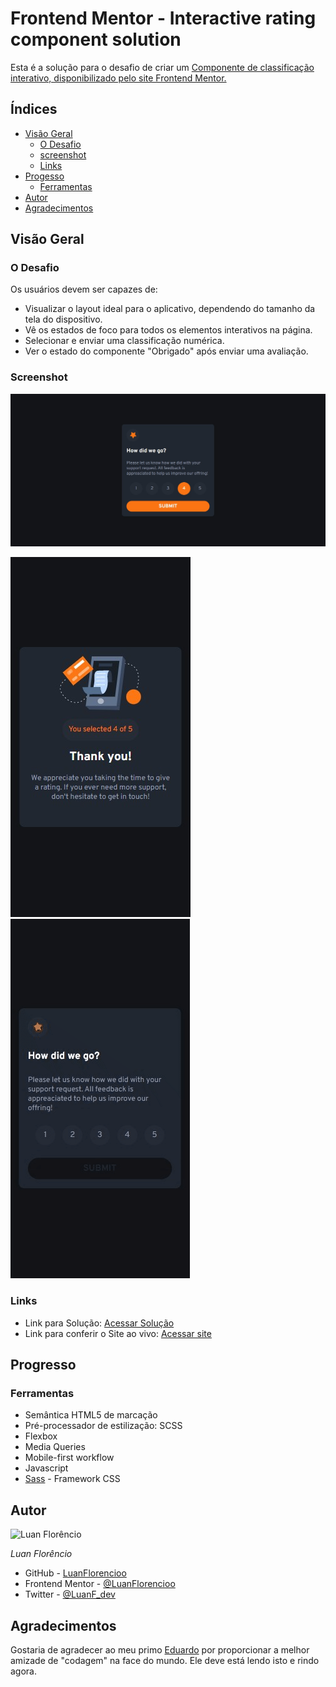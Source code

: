 # Frontend Mentor - Interactive rating component solution

Esta é a solução para o desafio de criar um [Componente de classificação interativo, disponibilizado pelo site Frontend Mentor.](https://www.frontendmentor.io/challenges/interactive-rating-component-koxpeBUmI)

## Índices

- [Visão Geral](#visao-geral)
  - [O Desafio](#o-desafio)
  - [screenshot](#screenshot)
  - [Links](#links)
- [Progesso](#progesso)
  - [Ferramentas](#ferramentas)
- [Autor](#autor)
- [Agradecimentos](#agradecimentos)

## Visão Geral

### O Desafio

Os usuários devem ser capazes de:

- Visualizar o layout ideal para o aplicativo, dependendo do tamanho da tela do dispositivo.
- Vê os estados de foco para todos os elementos interativos na página.
- Selecionar e enviar uma classificação numérica.
- Ver o estado do componente "Obrigado" após enviar uma avaliação.

### Screenshot

![desktop version](../src/images/screenshots/desktop.png)

![mobile version](../src/images/screenshots/mobile.png)
![mobile version](../src/images/screenshots/interactive.gif)

### Links

- Link para Solução: [Acessar Solução](https://www.frontendmentor.io/solutions/interactive-rating-component-AgykfftKtx)
- Link para conferir o Site ao vivo: [Acessar site](https://luanflorencioo.github.io/interactive-rating)

## Progresso

### Ferramentas

- Semântica HTML5 de marcação
- Pré-processador de estilização: SCSS
- Flexbox
- Media Queries
- Mobile-first workflow
- Javascript
- [Sass](https://sass-lang.com/) - Framework CSS

## Autor

![Luan Florêncio](https://avatars.githubusercontent.com/u/71609088?s=120&v=4)

_Luan Florêncio_

- GitHub - [LuanFlorencioo](https://github.com/LuanFlorencioo)
- Frontend Mentor - [@LuanFlorencioo](https://www.frontendmentor.io/profile/LuanFlorencioo)
- Twitter - [@LuanF_dev](https://www.twitter.com/LuanF_dev)

## Agradecimentos

Gostaria de agradecer ao meu primo [Eduardo](https://github.com/Edufreitass) por proporcionar a melhor amizade de "codagem" na face do mundo. Ele deve está lendo isto e rindo agora.